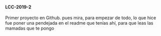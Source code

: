 #### LCC-2019-2
Primer proyecto en Github.
pues mira, para empezar de todo, lo que hice fue poner una pendejada en el readme que tenías ahí, para que leas las mamadas que te pongo
